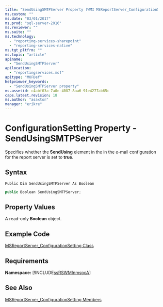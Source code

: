```yaml
---
title: "SendUsingSMTPServer Property (WMI MSReportServer_ConfigurationSetting) | Microsoft Docs"
ms.custom: ""
ms.date: "03/01/2017"
ms.prod: "sql-server-2016"
ms.reviewer: ""
ms.suite: ""
ms.technology: 
  - "reporting-services-sharepoint"
  - "reporting-services-native"
ms.tgt_pltfrm: ""
ms.topic: "article"
apiname: 
  - "SendUsingSMTPServer"
apilocation: 
  - "reportingservices.mof"
apitype: "MOFDef"
helpviewer_keywords: 
  - "SendUsingSMTPServer property"
ms.assetid: c4abf03a-7a0e-4087-8aa6-91e4277ab65c
caps.latest.revision: 18
ms.author: "asaxton"
manager: "erikre"
---
```

# ConfigurationSetting Property - SendUsingSMTPServer
  Specifies whether the **SendUsing** element in the in the e-mail configuration for the report server is set to **true**.  
  
## Syntax  
  
```vb#  
Public Dim SendUsingSMTPServer As Boolean  
```  
  
```c#  
public Boolean SendUsingSMTPServer;  
```  
  
## Property Values  
 A read-only **Boolean** object.  
  
## Example Code  
 [MSReportServer_ConfigurationSetting Class](../../reporting-services/wmi-provider-library-reference/msreportserver-configurationsetting-class.md)  
  
## Requirements  
 **Namespace:** [!INCLUDE[ssRSWMInmspcA](../../reporting-services/wmi-provider-library-reference/includes/ssrswminmspca-md.md)]  
  
## See Also  
 [MSReportServer_ConfigurationSetting Members](../../reporting-services/wmi-provider-library-reference/msreportserver-configurationsetting-members.md)  
  
  